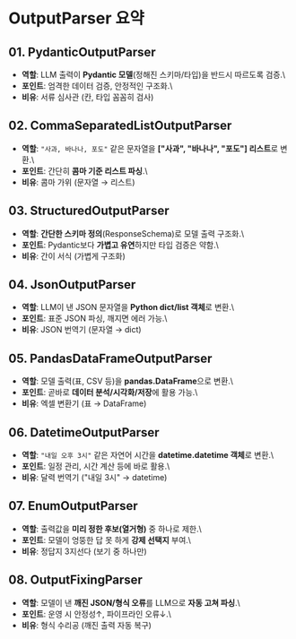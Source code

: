 # OutputParser 요약

## 01. PydanticOutputParser

-   **역할**: LLM 출력이 **Pydantic 모델**(정해진 스키마/타입)을 반드시
    따르도록 검증.\
-   **포인트**: 엄격한 데이터 검증, 안정적인 구조화.\
-   **비유**: 서류 심사관 (칸, 타입 꼼꼼히 검사)

## 02. CommaSeparatedListOutputParser

-   **역할**: `"사과, 바나나, 포도"` 같은 문자열을 **\["사과", "바나나",
    "포도"\] 리스트**로 변환.\
-   **포인트**: 간단히 **콤마 기준 리스트 파싱**.\
-   **비유**: 콤마 가위 (문자열 → 리스트)

## 03. StructuredOutputParser

-   **역할**: **간단한 스키마 정의**(ResponseSchema)로 모델 출력
    구조화.\
-   **포인트**: Pydantic보다 **가볍고 유연**하지만 타입 검증은 약함.\
-   **비유**: 간이 서식 (가볍게 구조화)

## 04. JsonOutputParser

-   **역할**: LLM이 낸 JSON 문자열을 **Python dict/list 객체**로 변환.\
-   **포인트**: 표준 JSON 파싱, 깨지면 에러 가능.\
-   **비유**: JSON 번역기 (문자열 → dict)

## 05. PandasDataFrameOutputParser

-   **역할**: 모델 출력(표, CSV 등)을 **pandas.DataFrame**으로 변환.\
-   **포인트**: 곧바로 **데이터 분석/시각화/저장**에 활용 가능.\
-   **비유**: 엑셀 변환기 (표 → DataFrame)

## 06. DatetimeOutputParser

-   **역할**: `"내일 오후 3시"` 같은 자연어 시간을 **datetime.datetime
    객체**로 변환.\
-   **포인트**: 일정 관리, 시간 계산 등에 바로 활용.\
-   **비유**: 달력 번역기 ("내일 3시" → datetime)

## 07. EnumOutputParser

-   **역할**: 출력값을 **미리 정한 후보(열거형)** 중 하나로 제한.\
-   **포인트**: 모델이 엉뚱한 답 못 하게 **강제 선택지** 부여.\
-   **비유**: 정답지 3지선다 (보기 중 하나만)

## 08. OutputFixingParser

-   **역할**: 모델이 낸 **깨진 JSON/형식 오류**를 LLM으로 **자동 고쳐
    파싱**.\
-   **포인트**: 운영 시 안정성↑, 파이프라인 오류↓.\
-   **비유**: 형식 수리공 (깨진 출력 자동 복구)
